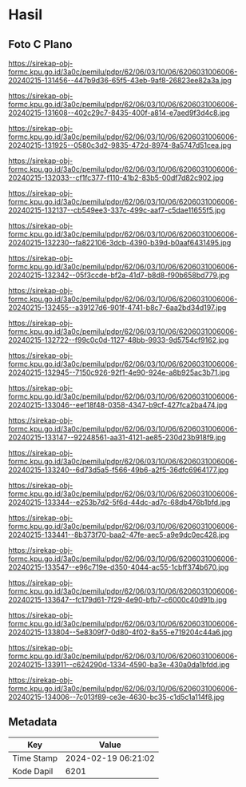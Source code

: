 # Hasil

## Foto C Plano

https://sirekap-obj-formc.kpu.go.id/3a0c/pemilu/pdpr/62/06/03/10/06/6206031006006-20240215-131456--447b9d36-65f5-43eb-9af8-26823ee82a3a.jpg

https://sirekap-obj-formc.kpu.go.id/3a0c/pemilu/pdpr/62/06/03/10/06/6206031006006-20240215-131608--402c29c7-8435-400f-a814-e7aed9f3d4c8.jpg

https://sirekap-obj-formc.kpu.go.id/3a0c/pemilu/pdpr/62/06/03/10/06/6206031006006-20240215-131925--0580c3d2-9835-472d-8974-8a5747d51cea.jpg

https://sirekap-obj-formc.kpu.go.id/3a0c/pemilu/pdpr/62/06/03/10/06/6206031006006-20240215-132033--cf1fc377-f110-41b2-83b5-00df7d82c902.jpg

https://sirekap-obj-formc.kpu.go.id/3a0c/pemilu/pdpr/62/06/03/10/06/6206031006006-20240215-132137--cb549ee3-337c-499c-aaf7-c5dae11655f5.jpg

https://sirekap-obj-formc.kpu.go.id/3a0c/pemilu/pdpr/62/06/03/10/06/6206031006006-20240215-132230--fa822106-3dcb-4390-b39d-b0aaf6431495.jpg

https://sirekap-obj-formc.kpu.go.id/3a0c/pemilu/pdpr/62/06/03/10/06/6206031006006-20240215-132342--05f3ccde-bf2a-41d7-b8d8-f90b658bd779.jpg

https://sirekap-obj-formc.kpu.go.id/3a0c/pemilu/pdpr/62/06/03/10/06/6206031006006-20240215-132455--a39127d6-901f-4741-b8c7-6aa2bd34d197.jpg

https://sirekap-obj-formc.kpu.go.id/3a0c/pemilu/pdpr/62/06/03/10/06/6206031006006-20240215-132722--f99c0c0d-1127-48bb-9933-9d5754cf9162.jpg

https://sirekap-obj-formc.kpu.go.id/3a0c/pemilu/pdpr/62/06/03/10/06/6206031006006-20240215-132945--7150c926-92f1-4e90-924e-a8b925ac3b71.jpg

https://sirekap-obj-formc.kpu.go.id/3a0c/pemilu/pdpr/62/06/03/10/06/6206031006006-20240215-133046--eef18f48-0358-4347-b9cf-427fca2ba474.jpg

https://sirekap-obj-formc.kpu.go.id/3a0c/pemilu/pdpr/62/06/03/10/06/6206031006006-20240215-133147--92248561-aa31-4121-ae85-230d23b918f9.jpg

https://sirekap-obj-formc.kpu.go.id/3a0c/pemilu/pdpr/62/06/03/10/06/6206031006006-20240215-133240--6d73d5a5-f566-49b6-a2f5-36dfc6964177.jpg

https://sirekap-obj-formc.kpu.go.id/3a0c/pemilu/pdpr/62/06/03/10/06/6206031006006-20240215-133344--e253b7d2-5f6d-44dc-ad7c-68db476b1bfd.jpg

https://sirekap-obj-formc.kpu.go.id/3a0c/pemilu/pdpr/62/06/03/10/06/6206031006006-20240215-133441--8b373f70-baa2-47fe-aec5-a9e9dc0ec428.jpg

https://sirekap-obj-formc.kpu.go.id/3a0c/pemilu/pdpr/62/06/03/10/06/6206031006006-20240215-133547--e96c719e-d350-4044-ac55-1cbff374b670.jpg

https://sirekap-obj-formc.kpu.go.id/3a0c/pemilu/pdpr/62/06/03/10/06/6206031006006-20240215-133647--fc179d61-7f29-4e90-bfb7-c6000c40d91b.jpg

https://sirekap-obj-formc.kpu.go.id/3a0c/pemilu/pdpr/62/06/03/10/06/6206031006006-20240215-133804--5e8309f7-0d80-4f02-8a55-e719204c44a6.jpg

https://sirekap-obj-formc.kpu.go.id/3a0c/pemilu/pdpr/62/06/03/10/06/6206031006006-20240215-133911--c624290d-1334-4590-ba3e-430a0da1bfdd.jpg

https://sirekap-obj-formc.kpu.go.id/3a0c/pemilu/pdpr/62/06/03/10/06/6206031006006-20240215-134006--7c013f89-ce3e-4630-bc35-c1d5c1a114f8.jpg


## Metadata

| Key        | Value               |
| ---------- | ------------------- |
| Time Stamp | 2024-02-19 06:21:02 |
| Kode Dapil | 6201                |



